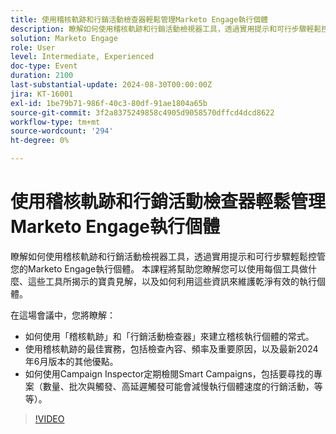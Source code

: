 ```yaml
---
title: 使用稽核軌跡和行銷活動檢查器輕鬆管理Marketo Engage執行個體
description: 瞭解如何使用稽核軌跡和行銷活動檢視器工具，透過實用提示和可行步驟輕鬆控管您的Marketo Engage執行個體。 本課程將幫助您瞭解您可以使用每個工具做什麼、這些工具所揭示的寶貴見解，以及如何利用這些資訊來維護乾淨有效的執行個體。  在此階段作業中，您將瞭解如何使用「稽核軌跡」和「行銷活動檢查器」來建立稽核執行個體的常式。  使用稽核軌跡的最佳實務，包括檢查內容、頻率及重要原因，以及最新2024年6月版本的其他優點。  如何使用Campaign Inspector定期檢閱Smart Campaigns，包括要尋找的專案（數量、批次與觸發、高延遲觸發可能會減慢執行個體速度的行銷活動，等等）。
solution: Marketo Engage
role: User
level: Intermediate, Experienced
doc-type: Event
duration: 2100
last-substantial-update: 2024-08-30T00:00:00Z
jira: KT-16001
exl-id: 1be79b71-986f-40c3-80df-91ae1804a65b
source-git-commit: 3f2a8375249858c4905d9058570dffcd4dcd8622
workflow-type: tm+mt
source-wordcount: '294'
ht-degree: 0%

---
```


# 使用稽核軌跡和行銷活動檢查器輕鬆管理Marketo Engage執行個體

瞭解如何使用稽核軌跡和行銷活動檢視器工具，透過實用提示和可行步驟輕鬆控管您的Marketo Engage執行個體。 本課程將幫助您瞭解您可以使用每個工具做什麼、這些工具所揭示的寶貴見解，以及如何利用這些資訊來維護乾淨有效的執行個體。

在這場會議中，您將瞭解：

* 如何使用「稽核軌跡」和「行銷活動檢查器」來建立稽核執行個體的常式。
* 使用稽核軌跡的最佳實務，包括檢查內容、頻率及重要原因，以及最新2024年6月版本的其他優點。
* 如何使用Campaign Inspector定期檢閱Smart Campaigns，包括要尋找的專案（數量、批次與觸發、高延遲觸發可能會減慢執行個體速度的行銷活動，等等）。

>[!VIDEO](https://video.tv.adobe.com/v/3432944/?learn=on)
